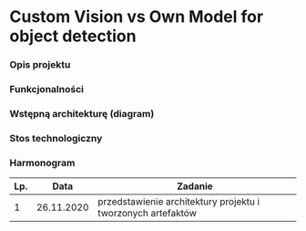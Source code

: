 # Custom Vision vs Own Model for object detection

### Opis projektu

### Funkcjonalności

### Wstępną architekturę (diagram)

### Stos technologiczny

### Harmonogram

| Lp. | Data | Zadanie | 
| -------- | ------------- | ------------------------------------------------- |
| 1        | 26.11.2020          | przedstawienie architektury projektu i tworzonych artefaktów                                |
